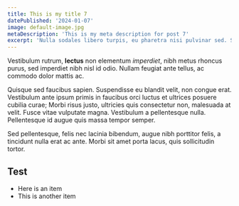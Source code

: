 ```yaml
---
title: This is my title 7
datePublished: '2024-01-07'
image: default-image.jpg
metaDescription: 'This is my meta description for post 7'
excerpt: 'Nulla sodales libero turpis, eu pharetra nisi pulvinar sed. Sed eget tempus purus. Praesent ultrices dictum nulla, eget accumsan massa rutrum a'
---
```


Vestibulum rutrum, **lectus** non elementum _imperdiet_, nibh metus rhoncus purus, sed imperdiet nibh nisl id odio. Nullam feugiat ante tellus, ac commodo dolor mattis ac.

Quisque sed faucibus sapien. Suspendisse eu blandit velit, non congue erat. Vestibulum ante ipsum primis in faucibus orci luctus et ultrices posuere cubilia curae; Morbi risus justo, ultricies quis consectetur non, malesuada at velit. Fusce vitae vulputate magna. Vestibulum a pellentesque nulla. Pellentesque id augue quis massa tempor semper.

Sed pellentesque, felis nec lacinia bibendum, augue nibh porttitor felis, a tincidunt nulla erat ac ante. Morbi sit amet porta lacus, quis sollicitudin tortor.

## Test

- Here is an item
- This is another item
